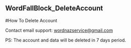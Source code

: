 ## WordFallBlock_DeleteAccount

#How To Delete Account

Contact email support: wordnazservice@gmail.com

PS: The account and data will be deleted in 7 days period.  
